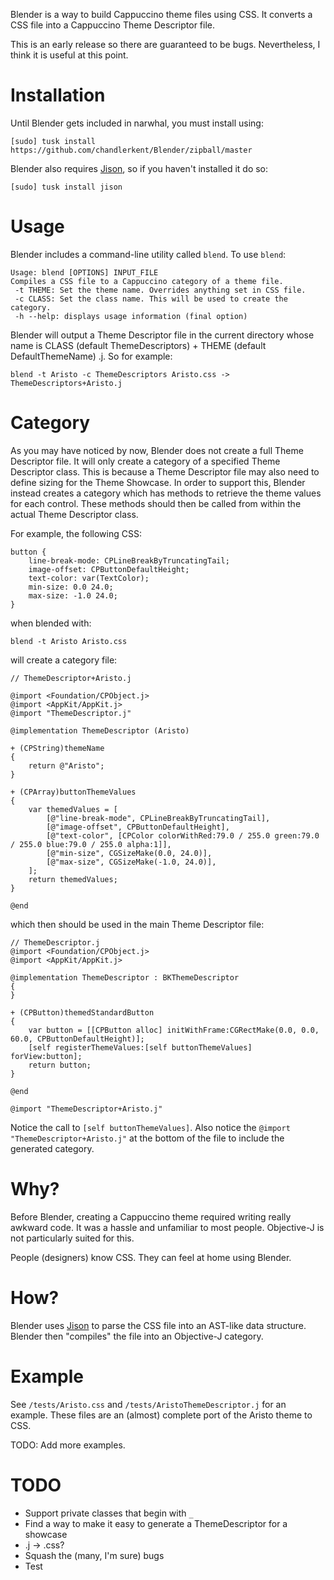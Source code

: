 Blender is a way to build Cappuccino theme files using CSS. It converts a CSS file into a Cappuccino Theme Descriptor file.

This is an early release so there are guaranteed to be bugs. Nevertheless, I think it is useful at this point.

# Installation

Until Blender gets included in narwhal, you must install using:

    [sudo] tusk install https://github.com/chandlerkent/Blender/zipball/master

Blender also requires [Jison](https://github.com/zaach/jison), so if you haven't installed it do so:

    [sudo] tusk install jison
    
# Usage

Blender includes a command-line utility  called `blend`. To use `blend`:

    Usage: blend [OPTIONS] INPUT_FILE
    Compiles a CSS file to a Cappuccino category of a theme file.
     -t THEME: Set the theme name. Overrides anything set in CSS file.
     -c CLASS: Set the class name. This will be used to create the category.
     -h --help: displays usage information (final option)
    
Blender will output a Theme Descriptor file in the current directory whose name is CLASS (default ThemeDescriptors) + THEME (default DefaultThemeName) .j. So for example:

    blend -t Aristo -c ThemeDescriptors Aristo.css -> ThemeDescriptors+Aristo.j
    
# Category

As you may have noticed by now, Blender does not create a full Theme Descriptor file. It will only create a category of a specified Theme Descriptor class. This is because a Theme Descriptor file may also need to define sizing for the Theme Showcase. In order to support this, Blender instead creates a category which has methods to retrieve the theme values for each control. These methods should then be called from within the actual Theme Descriptor class.

For example, the following CSS:

    button {
        line-break-mode: CPLineBreakByTruncatingTail;
        image-offset: CPButtonDefaultHeight;
        text-color: var(TextColor); 
        min-size: 0.0 24.0;
        max-size: -1.0 24.0;
    }
    
when blended with:

    blend -t Aristo Aristo.css
    
will create a category file:
    
    // ThemeDescriptor+Aristo.j
    
    @import <Foundation/CPObject.j>
    @import <AppKit/AppKit.j>
    @import "ThemeDescriptor.j"

    @implementation ThemeDescriptor (Aristo)

    + (CPString)themeName
    {
    	return @"Aristo";
    }

    + (CPArray)buttonThemeValues
    {
    	var themedValues = [
    		[@"line-break-mode", CPLineBreakByTruncatingTail],
    		[@"image-offset", CPButtonDefaultHeight],
    		[@"text-color", [CPColor colorWithRed:79.0 / 255.0 green:79.0 / 255.0 blue:79.0 / 255.0 alpha:1]],
    		[@"min-size", CGSizeMake(0.0, 24.0)],
    		[@"max-size", CGSizeMake(-1.0, 24.0)],
    	];
    	return themedValues;
    }

    @end

which then should be used in the main Theme Descriptor file:

    // ThemeDescriptor.j
    @import <Foundation/CPObject.j>
    @import <AppKit/AppKit.j>

    @implementation ThemeDescriptor : BKThemeDescriptor
    {
    }

    + (CPButton)themedStandardButton
    {
        var button = [[CPButton alloc] initWithFrame:CGRectMake(0.0, 0.0, 60.0, CPButtonDefaultHeight)];
        [self registerThemeValues:[self buttonThemeValues] forView:button];
        return button;
    }

    @end

    @import "ThemeDescriptor+Aristo.j"
    
Notice the call to `[self buttonThemeValues]`. Also notice the `@import "ThemeDescriptor+Aristo.j"` at the bottom of the file to include the generated category.

# Why?

Before Blender, creating a Cappuccino theme required writing really awkward code. It was a hassle and unfamiliar to most people. Objective-J is not particularly suited for this.

People (designers) know CSS. They can feel at home using Blender.

# How?

Blender uses [Jison](https://github.com/zaach/jison) to parse the CSS file into an AST-like data structure. Blender then "compiles" the file into an Objective-J category.

# Example

See `/tests/Aristo.css` and `/tests/AristoThemeDescriptor.j` for an example. These files are an (almost) complete port of the Aristo theme to CSS.

TODO: Add more examples.

# TODO

- Support private classes that begin with `_`
- Find a way to make it easy to generate a ThemeDescriptor for a showcase
- .j -> .css?
- Squash the (many, I'm sure) bugs
- Test